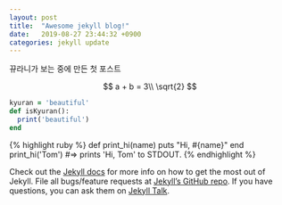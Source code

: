 ```yaml
---
layout: post
title:  "Awesome jekyll blog!"
date:   2019-08-27 23:44:32 +0900
categories: jekyll update
---
```

뀨라니가 보는 중에 만든 첫 포스트

$$
 a + b = 3\\
 \sqrt{2}
$$

```ruby
kyuran = 'beautiful'
def isKyuran():
  print('beautiful')
end
```

{% highlight ruby %}
def print_hi(name)
  puts "Hi, #{name}"
end
print_hi('Tom')
#=> prints 'Hi, Tom' to STDOUT.
{% endhighlight %}

Check out the [Jekyll docs][jekyll-docs] for more info on how to get the most out of Jekyll. File all bugs/feature requests at [Jekyll’s GitHub repo][jekyll-gh]. If you have questions, you can ask them on [Jekyll Talk][jekyll-talk].

[jekyll-docs]: https://jekyllrb.com/docs/home
[jekyll-gh]:   https://github.com/jekyll/jekyll
[jekyll-talk]: https://talk.jekyllrb.com/
